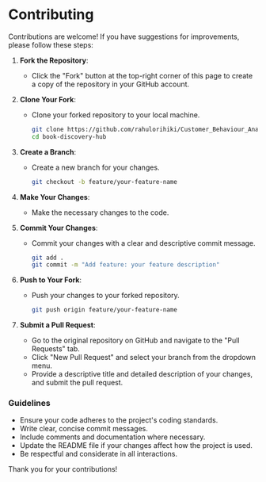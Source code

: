 # Contributing

Contributions are welcome! If you have suggestions for improvements, please follow these steps:

1. **Fork the Repository**:

   - Click the "Fork" button at the top-right corner of this page to create a copy of the repository in your GitHub account.

2. **Clone Your Fork**:

   - Clone your forked repository to your local machine.
     ```bash
     git clone https://github.com/rahulorihiki/Customer_Behaviour_Analysis_using_BigData.git
     cd book-discovery-hub
     ```

3. **Create a Branch**:

   - Create a new branch for your changes.
     ```bash
     git checkout -b feature/your-feature-name
     ```

4. **Make Your Changes**:

   - Make the necessary changes to the code.

5. **Commit Your Changes**:

   - Commit your changes with a clear and descriptive commit message.
     ```bash
     git add .
     git commit -m "Add feature: your feature description"
     ```

6. **Push to Your Fork**:

   - Push your changes to your forked repository.
     ```bash
     git push origin feature/your-feature-name
     ```

7. **Submit a Pull Request**:
   - Go to the original repository on GitHub and navigate to the "Pull Requests" tab.
   - Click "New Pull Request" and select your branch from the dropdown menu.
   - Provide a descriptive title and detailed description of your changes, and submit the pull request.

### Guidelines

- Ensure your code adheres to the project's coding standards.
- Write clear, concise commit messages.
- Include comments and documentation where necessary.
- Update the README file if your changes affect how the project is used.
- Be respectful and considerate in all interactions.

Thank you for your contributions!
